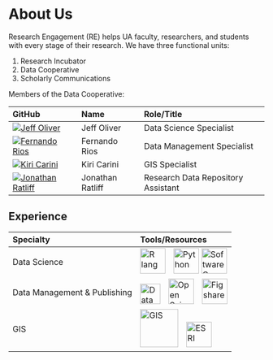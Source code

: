 # About Us

Research Engagement (RE) helps UA faculty, researchers, and students with every stage of their research. We have three functional units:

 1. Research Incubator
 2. Data Cooperative
 3. Scholarly Communications

Members of the Data Cooperative:

| GitHub | Name | Role/Title | 
| :----- | :--- | :---- |
| [![Jeff Oliver](https://images.weserv.nl/?url=avatars.githubusercontent.com%2Fu%2F1939813?v%3D4&h=75&w=75&fit=cover&mask=circle&maxage=7d)](https://github.com/jcoliver) | Jeff Oliver | Data Science Specialist |
| [![Fernando Rios](https://images.weserv.nl/?url=avatars.githubusercontent.com%2Fu%2F7082025?v%3D4&h=75&w=75&fit=cover&mask=circle&maxage=7d)](https://github.com/zoidy) | Fernando Rios | Data Management Specialist |
| [![Kiri Carini](https://images.weserv.nl/?url=avatars.githubusercontent.com%2Fu%2F9040572?v%3D4&h=75&w=75&fit=cover&mask=circle&maxage=7d)](https://github.com/kcarini) | Kiri Carini | GIS Specialist |
| [![Jonathan Ratliff](https://images.weserv.nl/?url=avatars.githubusercontent.com%2Fu%2F690818?v%3D4&h=75&w=75&fit=cover&mask=circle&maxage=7d)](https://github.com/jonathannoah) | Jonathan Ratliff | Research Data Repository Assistant |

## Experience

| Specialty | Tools/Resources |
| :------ | :-------- |
| Data Science | <img src="https://www.r-project.org/logo/Rlogo.svg" alt="R lang" height="50"/>&emsp;<img src="https://www.python.org/static/community_logos/python-logo-generic.svg" alt="Python" height="50"/>&nbsp;<img src="https://library.gwu.edu/sites/default/files/events/software%20carpentry%20logo.png" alt="Software Carpentry" height="50"/> |
| Data Management & Publishing | <img src="https://dmptool.org/assets/DMPTool_logo_blue_shades_v1b3b_no_tag-254ca79dd20bafc6718a9e59966734d6179d624ddadae1182895fd449725021e.svg" alt="Data Management (DMPTool)" height="40"/>&emsp;<img src="https://libraries.mit.edu/news/files/2018/12/osf_black-300x113.png" alt="Open Science Framework" height="50"/>&emsp;<img src="https://upload.wikimedia.org/wikipedia/commons/d/df/Figshare_logo.svg" alt="Figshare" height="50"/>
| GIS | <img src="https://qgis.org/en/_downloads/346c98156457acb14251dbfd0b88a027/qgis-logo.svg" alt="GIS" height=75/>&emsp;<img src="https://logos-download.com/wp-content/uploads/2016/11/ESRI_logo_logotype.png" alt="ESRI" height="50"/> |
